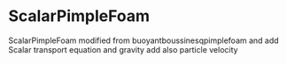 # ScalarPimpleFoam
ScalarPimpleFoam modified from buoyantboussinesqpimplefoam and add Scalar transport equation and gravity add also particle velocity 
